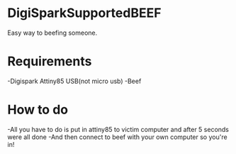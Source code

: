 # DigiSparkSupportedBEEF
Easy way to beefing someone.


# Requirements
-Digispark Attiny85 USB(not micro usb)
-Beef

# How to do
-All you have to do is put in attiny85 to victim computer and after 5 seconds were all done
-And then connect to beef with your own computer so you're in!


